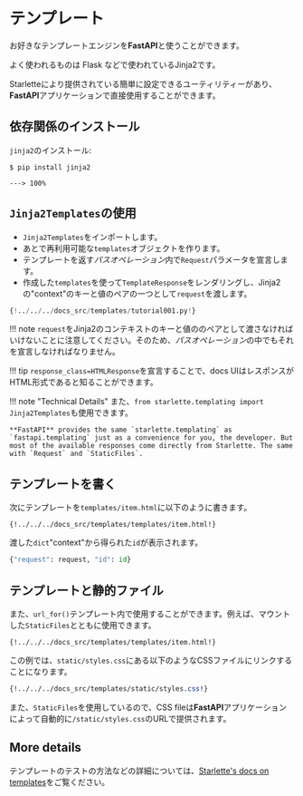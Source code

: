# テンプレート

お好きなテンプレートエンジンを**FastAPI**と使うことができます。

よく使われるものは Flask などで使われているJinja2です。

Starletteにより提供されている簡単に設定できるユーティリティーがあり、**FastAPI**アプリケーションで直接使用することができます。

## 依存関係のインストール

`jinja2`のインストール:

<div class="termy">

```console
$ pip install jinja2

---> 100%
```

</div>

## `Jinja2Templates`の使用

* `Jinja2Templates`をインポートします。
* あとで再利用可能な`templates`オブジェクトを作ります。
* テンプレートを返す*パスオペレーション*内で`Request`パラメータを宣言します。
* 作成した`templates`を使って`TemplateResponse`をレンダリングし、Jinja2の"context"のキーと値のペアの一つとして`request`を渡します。

```Python hl_lines="4  11  15-16"
{!../../../docs_src/templates/tutorial001.py!}
```

!!! note
`request`をJinja2のコンテキストのキーと値ののペアとして渡さなければいけないことに注意してください。そのため、*パスオペレーション*の中でもそれを宣言しなければなりません。

!!! tip
`response_class=HTMLResponse`を宣言することで、docs UIはレスポンスがHTML形式であると知ることができます。

!!! note "Technical Details"
また、`from starlette.templating import Jinja2Templates`も使用できます。

    **FastAPI** provides the same `starlette.templating` as `fastapi.templating` just as a convenience for you, the developer. But most of the available responses come directly from Starlette. The same with `Request` and `StaticFiles`.

## テンプレートを書く

次にテンプレートを`templates/item.html`に以下のように書きます。

```jinja hl_lines="7"
{!../../../docs_src/templates/templates/item.html!}
```

渡した`dict`"context"から得られた`id`が表示されます。

```Python
{"request": request, "id": id}
```

## テンプレートと静的ファイル

また、`url_for()`テンプレート内で使用することができます。例えば、マウントした`StaticFiles`とともに使用できます。

```jinja hl_lines="4"
{!../../../docs_src/templates/templates/item.html!}
```

この例では、`static/styles.css`にある以下のようなCSSファイルにリンクすることになります。

```CSS hl_lines="4"
{!../../../docs_src/templates/static/styles.css!}
```

また、`StaticFiles`を使用しているので、CSS fileは**FastAPI**アプリケーションによって自動的に`/static/styles.css`のURLで提供されます。

## More details

テンプレートのテストの方法などの詳細については、<a href="https://www.starlette.io/templates/" class="external-link" target="_blank">Starlette's docs on templates</a>をご覧ください。
